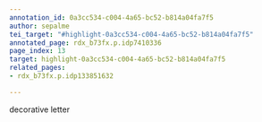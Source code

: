 ```yaml
---
annotation_id: 0a3cc534-c004-4a65-bc52-b814a04fa7f5
author: sepalme
tei_target: "#highlight-0a3cc534-c004-4a65-bc52-b814a04fa7f5"
annotated_page: rdx_b73fx.p.idp7410336
page_index: 13
target: highlight-0a3cc534-c004-4a65-bc52-b814a04fa7f5
related_pages:
- rdx_b73fx.p.idp133851632

---
```

decorative letter